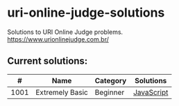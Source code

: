 # uri-online-judge-solutions
Solutions to URI Online Judge problems. https://www.urionlinejudge.com.br/

## Current solutions:
| #    | Name                   | Category              | Solutions 
| ---  | ---                    | ---                   | ---       
| 1001 | Extremely Basic	      | Beginner              | [JavaScript](src/1001-ExtremelyBasic.js)